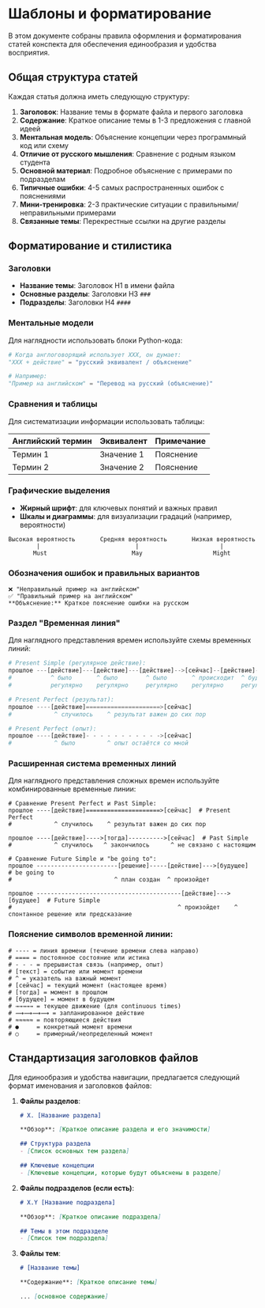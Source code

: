 # Шаблоны и форматирование

В этом документе собраны правила оформления и форматирования статей конспекта для обеспечения единообразия и удобства восприятия.

## Общая структура статей

Каждая статья должна иметь следующую структуру:

1. **Заголовок**: Название темы в формате файла и первого заголовка
2. **Содержание**: Краткое описание темы в 1-3 предложения с главной идеей 
3. **Ментальная модель**: Объяснение концепции через программный код или схему
4. **Отличие от русского мышления**: Сравнение с родным языком студента
5. **Основной материал**: Подробное объяснение с примерами по подразделам
6. **Типичные ошибки**: 4-5 самых распространенных ошибок с пояснениями
7. **Мини-тренировка**: 2-3 практические ситуации с правильными/неправильными примерами
8. **Связанные темы**: Перекрестные ссылки на другие разделы

## Форматирование и стилистика

### Заголовки
- **Название темы**: Заголовок H1 в имени файла
- **Основные разделы**: Заголовки H3 `###`
- **Подразделы**: Заголовки H4 `####`

### Ментальные модели
Для наглядности использовать блоки Python-кода:

```python
# Когда англоговорящий использует XXX, он думает:
"XXX + действие" = "русский эквивалент / объяснение"

# Например:
"Пример на английском" = "Перевод на русский (объяснение)"
```

### Сравнения и таблицы
Для систематизации информации использовать таблицы:

| Английский термин | Эквивалент | Примечание |
|------------------|------------|------------|
| Термин 1         | Значение 1 | Пояснение  |
| Термин 2         | Значение 2 | Пояснение  |

### Графические выделения
- **Жирный шрифт**: для ключевых понятий и важных правил
- **Шкалы и диаграммы**: для визуализации градаций (например, вероятности)
```
Высокая вероятность       Средняя вероятность       Низкая вероятность
        |                           |                       |
       Must                        May                    Might
```

### Обозначения ошибок и правильных вариантов
```
❌ "Неправильный пример на английском"
✅ "Правильный пример на английском"
**Объяснение:** Краткое пояснение ошибки на русском
```

### Раздел "Временная линия"

Для наглядного представления времен используйте схемы временных линий:

```python
# Present Simple (регулярное действие):
прошлое ---[действие]---[действие]---[действие]-->[сейчас]--[действие]-->[будущее]
#           ^ было       ^ было        ^ было       ^ происходит  ^ будет происходить
#           регулярно    регулярно     регулярно    регулярно     регулярно

# Present Perfect (результат):
прошлое ----[действие]=====================>[сейчас]
#            ^ случилось    ^ результат важен до сих пор

# Present Perfect (опыт):
прошлое ----[действие]- - - - - - - - - - ->[сейчас]
#            ^ было         ^ опыт остаётся со мной
```

### Расширенная система временных линий

Для наглядного представления сложных времен используйте комбинированные временные линии:

```
# Сравнение Present Perfect и Past Simple:
прошлое ----[действие]=====================>[сейчас]  # Present Perfect
#            ^ случилось    ^ результат важен до сих пор

прошлое ----[действие]---->[тогда]---------->[сейчас]  # Past Simple
#            ^ случилось   ^ закончилось      ^ не связано с настоящим

# Сравнение Future Simple и "be going to":
прошлое -----------------------[решение]-----[действие]--->[будущее]  # be going to
#                             ^ план создан  ^ произойдет

прошлое -----------------------------------------[действие]--->[будущее]  # Future Simple
#                                               ^ произойдет    ^ спонтанное решение или предсказание
```

### Пояснение символов временной линии:
```
# ---- = линия времени (течение времени слева направо)
# ==== = постоянное состояние или истина
# - - - = прерывистая связь (например, опыт)
# [текст] = событие или момент времени
# ^ = указатель на важный момент
# [сейчас] = текущий момент (настоящее время)
# [тогда] = момент в прошлом
# [будущее] = момент в будущем
# →→→→→ = текущее движение (для continuous times)
# ⟿⟿⟿⟿ = запланированное действие
# ≈≈≈≈≈ = повторяющиеся действия
# ●     = конкретный момент времени
# ○     = примерный/неопределенный момент
```

## Стандартизация заголовков файлов

Для единообразия и удобства навигации, предлагается следующий формат именования и заголовков файлов:

1. **Файлы разделов**:
   ```markdown
   # X. [Название раздела]
   
   **Обзор**: [Краткое описание раздела и его значимости]
   
   ## Структура раздела
   - [Список основных тем раздела]
   
   ## Ключевые концепции
   - [Ключевые концепции, которые будут объяснены в разделе]
   ```

2. **Файлы подразделов (если есть)**:
   ```markdown
   # X.Y [Название подраздела]
   
   **Обзор**: [Краткое описание подраздела]
   
   ## Темы в этом подразделе
   - [Список тем подраздела]
   ```

3. **Файлы тем**:
   ```markdown
   # [Название темы]
   
   **Содержание**: [Краткое описание темы]
   
   ... [основное содержание]
   ```
